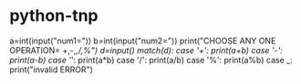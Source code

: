 # python-tnp

a=int(input("num1="))
b=int(input("num2="))
print("CHOOSE ANY ONE OPERATION= +,-,*,/,%")
d=input()
match(d):
    case '+':
        print(a+b)
    case '-':
        print(a-b)
    case '*':
        print(a*b)
    case '/':
        print(a/b)
    case '%':
        print(a%b)
    case _:
        print("invalid ERROR")
